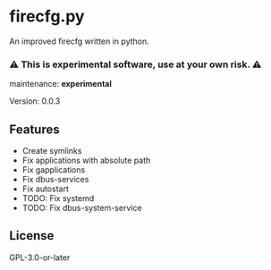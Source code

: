 firecfg.py
==========

An improved firecfg written in python.

### :warning: This is experimental software, use at your own risk. :warning: ###

maintenance: **experimental**

Version: 0.0.3

Features
--------

 * Create symlinks
 * Fix applications with absolute path
 * Fix gapplications
 * Fix dbus-services
 * Fix autostart
 * TODO: Fix systemd
 * TODO: Fix dbus-system-service

License
-------

GPL-3.0-or-later
